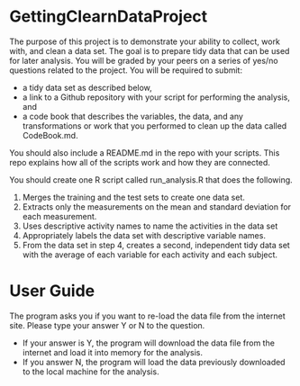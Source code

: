 # GettingClearnDataProject
The purpose of this project is to demonstrate your ability to collect, work with, and clean a data set. The goal is to prepare tidy data that can be used for later analysis. You will be graded by your peers on a series of yes/no questions related to the project. You will be required to submit: 
+ a tidy data set as described below, 
+ a link to a Github repository with your script for performing the analysis, and 
+ a code book that describes the variables, the data, and any transformations or work that you performed to clean up the data called CodeBook.md. 

You should also include a README.md in the repo with your scripts. This repo explains how all of the scripts work and how they are connected.

You should create one R script called run_analysis.R that does the following.

1. Merges the training and the test sets to create one data set.
2. Extracts only the measurements on the mean and standard deviation for each measurement.
3. Uses descriptive activity names to name the activities in the data set
3. Appropriately labels the data set with descriptive variable names.
4. From the data set in step 4, creates a second, independent tidy data set with the average of each variable for each activity and each subject.

# User Guide
The program asks you if you want to re-load the data file from the internet site.  Please type your answer Y or N to the question.
-  If your answer is Y, the program will download the data file from the internet and load it into memory for the analysis.
-  If you answer N, the program will load the data previously downloaded to the local machine for the analysis.
